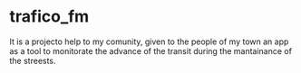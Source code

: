 # trafico_fm
It is a projecto help to my comunity, given to the people of my town an app as a tool to monitorate the advance of the transit during the mantainance of the streests.

